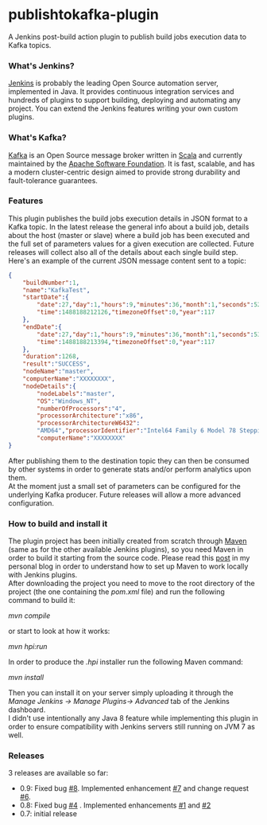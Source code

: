 # publishtokafka-plugin  
  
A Jenkins post-build action plugin to publish build jobs execution data to Kafka topics.  
  
### What's Jenkins?  
[Jenkins](https://jenkins.io/) is probably the leading Open Source automation server, implemented in Java. It provides continuous integration services and hundreds of plugins to support building, deploying and automating any project. You can extend the Jenkins features writing your own custom plugins.    
  
### What's Kafka?  
[Kafka](http://kafka.apache.org/) is an Open Source message broker written in [Scala](http://www.scala-lang.org/) and currently maintained by the [Apache Software Foundation](http://www.apache.org/). It is fast, scalable, and has a modern cluster-centric design aimed to provide strong durability and fault-tolerance guarantees.  
  
### Features  
This plugin publishes the build jobs execution details in JSON format to a Kafka topic. In the latest release the general info about a build job, details about the host (master or slave) where a build job has been executed and the full set of parameters values for a given execution are collected. Future releases will collect also all of the details about each single build step.  Here's an example of the current JSON message content sent to a topic:  
  
```json  
{
	"buildNumber":1,
	"name":"KafkaTest",
	"startDate":{
		"date":27,"day":1,"hours":9,"minutes":36,"month":1,"seconds":52,
		"time":1488188212126,"timezoneOffset":0,"year":117
	},
	"endDate":{
		"date":27,"day":1,"hours":9,"minutes":36,"month":1,"seconds":53,
		"time":1488188213394,"timezoneOffset":0,"year":117
	},
	"duration":1268,
	"result":"SUCCESS",
	"nodeName":"master",
	"computerName":"XXXXXXXX",
	"nodeDetails":{
		"nodeLabels":"master",
		"OS":"Windows_NT",
		"numberOfProcessors":"4",
		"processorArchitecture":"x86",
		"processorArchitectureW6432":
		"AMD64","processorIdentifier":"Intel64 Family 6 Model 78 Stepping 3, GenuineIntel",
		"computerName":"XXXXXXXX"
}
```  
  
After publishing them to the destination topic they can then be consumed by other systems in order to generate stats and/or perform analytics upon them.  
At the moment just a small set of parameters can be configured for the underlying Kafka producer. Future releases will allow a more advanced configuration.
  
### How to build and install it  
The plugin project has been initially created from scratch through [Maven](https://maven.apache.org/) (same as for the other available Jenkins plugins), so you need Maven in order to build it starting from the source code. Please read this [post](http://googlielmo.blogspot.ie/2015/07/implementing-jenkins-plugin-from.html) in my personal blog in order to understand how to set up Maven to work locally with Jenkins plugins.    
After downloading the project you need to move to the root directory of the project (the one containing the *pom.xml* file) and run the following command to build it:  
  
*mvn compile*  
    
or start to look at how it works:  
  
*mvn hpi:run*  
    
In order to produce the *.hpi* installer run the following Maven command:  
    
*mvn install*  
   
Then you can install it on your server simply uploading it through the *Manage Jenkins -> Manage Plugins-> Advanced* tab of the Jenkins dashboard.  
I didn't use intentionally any Java 8 feature while implementing this plugin in order to ensure compatibility with Jenkins servers still running on JVM 7 as well. 
  
### Releases 
3 releases are available so far:  
* 0.9: Fixed bug [#8](https://github.com/virtualramblas/publishtokafka-plugin/issues/8). Implemented enhancement [#7](https://github.com/virtualramblas/publishtokafka-plugin/issues/7) and change request [#6](https://github.com/virtualramblas/publishtokafka-plugin/issues/6).  
* 0.8: Fixed bug [#4](https://github.com/virtualramblas/publishtokafka-plugin/issues/4) . Implemented enhancements [#1](https://github.com/virtualramblas/publishtokafka-plugin/issues/1) and [#2](https://github.com/virtualramblas/publishtokafka-plugin/issues/2)  
* 0.7: initial release
  
      